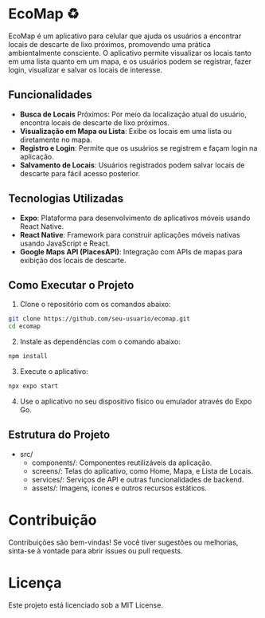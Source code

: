 # EcoMap ♻
EcoMap é um aplicativo para celular que ajuda os usuários a encontrar locais de descarte de lixo próximos, promovendo uma prática ambientalmente consciente. O aplicativo permite visualizar os locais tanto em uma lista quanto em um mapa, e os usuários podem se registrar, fazer login, visualizar e salvar os locais de interesse.

## Funcionalidades
- **Busca de Locais** Próximos: Por meio da localização atual do usuário, encontra locais de descarte de lixo próximos.
- **Visualização em Mapa ou Lista**: Exibe os locais em uma lista ou diretamente no mapa.
- **Registro e Login**: Permite que os usuários se registrem e façam login na aplicação.
- **Salvamento de Locais**: Usuários registrados podem salvar locais de descarte para fácil acesso posterior.

## Tecnologias Utilizadas
- **Expo**: Plataforma para desenvolvimento de aplicativos móveis usando React Native.
- **React Native**: Framework para construir aplicações móveis nativas usando JavaScript e React.
- **Google Maps API (PlacesAPI)**: Integração com APIs de mapas para exibição dos locais de descarte.

## Como Executar o Projeto
1. Clone o repositório com os comandos abaixo:
```bash
git clone https://github.com/seu-usuario/ecomap.git
cd ecomap
```

2. Instale as dependências com o comando abaixo:
```bash
npm install
```

3. Execute o aplicativo:
```bash
npx expo start
```

4. Use o aplicativo no seu dispositivo físico ou emulador através do Expo Go.

## Estrutura do Projeto
- src/
  - components/: Componentes reutilizáveis da aplicação.
  - screens/: Telas do aplicativo, como Home, Mapa, e Lista de Locais.
  - services/: Serviços de API e outras funcionalidades de backend.
  - assets/: Imagens, ícones e outros recursos estáticos.

# Contribuição
Contribuições são bem-vindas! Se você tiver sugestões ou melhorias, sinta-se à vontade para abrir issues ou pull requests.

# Licença
Este projeto está licenciado sob a MIT License.
